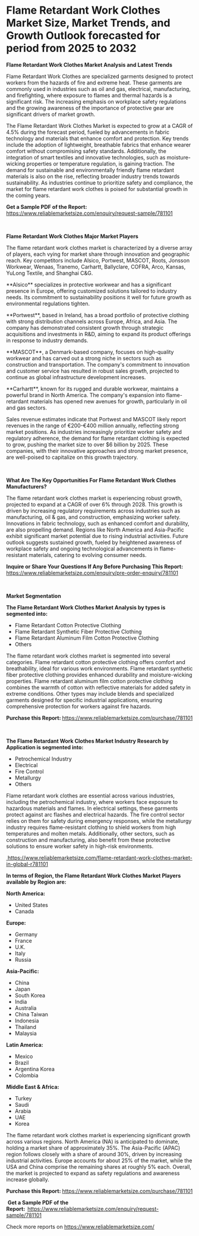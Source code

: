 <p><h1>Flame Retardant Work Clothes Market Size, Market Trends, and Growth Outlook forecasted for period from 2025 to 2032</h1></p><p><strong>Flame Retardant Work Clothes Market Analysis and Latest Trends</strong></p>
<p><p>Flame Retardant Work Clothes are specialized garments designed to protect workers from the hazards of fire and extreme heat. These garments are commonly used in industries such as oil and gas, electrical, manufacturing, and firefighting, where exposure to flames and thermal hazards is a significant risk. The increasing emphasis on workplace safety regulations and the growing awareness of the importance of protective gear are significant drivers of market growth.</p><p>The Flame Retardant Work Clothes Market is expected to grow at a CAGR of 4.5% during the forecast period, fueled by advancements in fabric technology and materials that enhance comfort and protection. Key trends include the adoption of lightweight, breathable fabrics that enhance wearer comfort without compromising safety standards. Additionally, the integration of smart textiles and innovative technologies, such as moisture-wicking properties or temperature regulation, is gaining traction. The demand for sustainable and environmentally friendly flame retardant materials is also on the rise, reflecting broader industry trends towards sustainability. As industries continue to prioritize safety and compliance, the market for flame retardant work clothes is poised for substantial growth in the coming years.</p></p>
<p><strong>Get a Sample PDF of the Report:&nbsp;</strong> <a href="https://www.reliablemarketsize.com/enquiry/request-sample/781101?utm_campaign=3112&utm_medium=2&utm_source=Github&utm_content=ia&utm_term=26032025&utm_id=flame-retardant-work-clothes">https://www.reliablemarketsize.com/enquiry/request-sample/781101</a></p>
<p>&nbsp;</p>
<p><strong>Flame Retardant Work Clothes Major Market Players</strong></p>
<p><p>The flame retardant work clothes market is characterized by a diverse array of players, each vying for market share through innovation and geographic reach. Key competitors include Alsico, Portwest, MASCOT, Roots, Jonsson Workwear, Wenaas, Tranemo, Carhartt, Ballyclare, COFRA, Arco, Kansas, YuLong Textile, and Shanghai C&G.</p><p>**Alsico** specializes in protective workwear and has a significant presence in Europe, offering customized solutions tailored to industry needs. Its commitment to sustainability positions it well for future growth as environmental regulations tighten.</p><p>**Portwest**, based in Ireland, has a broad portfolio of protective clothing with strong distribution channels across Europe, Africa, and Asia. The company has demonstrated consistent growth through strategic acquisitions and investments in R&D, aiming to expand its product offerings in response to industry demands.</p><p>**MASCOT**, a Denmark-based company, focuses on high-quality workwear and has carved out a strong niche in sectors such as construction and transportation. The company's commitment to innovation and customer service has resulted in robust sales growth, projected to continue as global infrastructure development increases.</p><p>**Carhartt**, known for its rugged and durable workwear, maintains a powerful brand in North America. The company's expansion into flame-retardant materials has opened new avenues for growth, particularly in oil and gas sectors.</p><p>Sales revenue estimates indicate that Portwest and MASCOT likely report revenues in the range of €200-€400 million annually, reflecting strong market positions. As industries increasingly prioritize worker safety and regulatory adherence, the demand for flame retardant clothing is expected to grow, pushing the market size to over $6 billion by 2025. These companies, with their innovative approaches and strong market presence, are well-poised to capitalize on this growth trajectory.</p></p>
<p>&nbsp;</p>
<p><strong>What Are The Key Opportunities For Flame Retardant Work Clothes Manufacturers?</strong></p>
<p><p>The flame retardant work clothes market is experiencing robust growth, projected to expand at a CAGR of over 6% through 2028. This growth is driven by increasing regulatory requirements across industries such as manufacturing, oil & gas, and construction, emphasizing worker safety. Innovations in fabric technology, such as enhanced comfort and durability, are also propelling demand. Regions like North America and Asia-Pacific exhibit significant market potential due to rising industrial activities. Future outlook suggests sustained growth, fueled by heightened awareness of workplace safety and ongoing technological advancements in flame-resistant materials, catering to evolving consumer needs.</p></p>
<p><strong>Inquire or Share Your Questions If Any Before Purchasing This Report:</strong> <a href="https://www.reliablemarketsize.com/enquiry/pre-order-enquiry/781101?utm_campaign=3112&utm_medium=2&utm_source=Github&utm_content=ia&utm_term=26032025&utm_id=flame-retardant-work-clothes">https://www.reliablemarketsize.com/enquiry/pre-order-enquiry/781101</a></p>
<p>&nbsp;</p>
<p><strong>Market Segmentation</strong></p>
<p><strong>The Flame Retardant Work Clothes Market Analysis by types is segmented into:</strong></p>
<p><ul><li>Flame Retardant Cotton Protective Clothing</li><li>Flame Retardant Synthetic Fiber Protective Clothing</li><li>Flame Retardant Aluminum Film Cotton Protective Clothing</li><li>Others</li></ul></p>
<p><p>The flame retardant work clothes market is segmented into several categories. Flame retardant cotton protective clothing offers comfort and breathability, ideal for various work environments. Flame retardant synthetic fiber protective clothing provides enhanced durability and moisture-wicking properties. Flame retardant aluminum film cotton protective clothing combines the warmth of cotton with reflective materials for added safety in extreme conditions. Other types may include blends and specialized garments designed for specific industrial applications, ensuring comprehensive protection for workers against fire hazards.</p></p>
<p><strong>Purchase this Report:&nbsp;</strong><a href="https://www.reliablemarketsize.com/purchase/781101?utm_campaign=3112&utm_medium=2&utm_source=Github&utm_content=ia&utm_term=26032025&utm_id=flame-retardant-work-clothes">https://www.reliablemarketsize.com/purchase/781101</a></p>
<p>&nbsp;</p>
<p><strong>The Flame Retardant Work Clothes Market Industry Research by Application is segmented into:</strong></p>
<p><ul><li>Petrochemical Industry</li><li>Electrical</li><li>Fire Control</li><li>Metallurgy</li><li>Others</li></ul></p>
<p><p>Flame retardant work clothes are essential across various industries, including the petrochemical industry, where workers face exposure to hazardous materials and flames. In electrical settings, these garments protect against arc flashes and electrical hazards. The fire control sector relies on them for safety during emergency responses, while the metallurgy industry requires flame-resistant clothing to shield workers from high temperatures and molten metals. Additionally, other sectors, such as construction and manufacturing, also benefit from these protective solutions to ensure worker safety in high-risk environments.</p></p>
<p><a href="https://www.reliablemarketsize.com/flame-retardant-work-clothes-market-in-global-r781101?utm_campaign=3112&utm_medium=2&utm_source=Github&utm_content=ia&utm_term=26032025&utm_id=flame-retardant-work-clothes">&nbsp;https://www.reliablemarketsize.com/flame-retardant-work-clothes-market-in-global-r781101</a></p>
<p><strong>In terms of Region, the Flame Retardant Work Clothes Market Players available by Region are:</strong></p>
<p>
    <p> <strong> North America: </strong>
        <ul>
            <li>United States</li>
            <li>Canada</li>
        </ul>
        </p> 
    <p> <strong> Europe: </strong>
        <ul>
            <li>Germany</li>
            <li>France</li>
            <li>U.K.</li>
            <li>Italy</li>
            <li>Russia</li>
        </ul>
        </p> 
    <p> <strong> Asia-Pacific: </strong>
        <ul>
            <li>China</li>
            <li>Japan</li>
            <li>South Korea</li>
            <li>India</li>
            <li>Australia</li>
            <li>China Taiwan</li>
            <li>Indonesia</li>
            <li>Thailand</li>
            <li>Malaysia</li>
        </ul>
        </p> 
    <p> <strong> Latin America: </strong>
        <ul>
            <li>Mexico</li>
            <li>Brazil</li>
            <li>Argentina Korea</li>
            <li>Colombia</li>
        </ul>
        </p> 
    <p> <strong> Middle East & Africa: </strong>
        <ul>
            <li>Turkey</li>
            <li>Saudi</li>
            <li>Arabia</li>
            <li>UAE</li>
            <li>Korea</li>
        </ul>
    </p>
    </p>
<p><p>The flame retardant work clothes market is experiencing significant growth across various regions. North America (NA) is anticipated to dominate, holding a market share of approximately 35%. The Asia-Pacific (APAC) region follows closely with a share of around 30%, driven by increasing industrial activities. Europe accounts for about 25% of the market, while the USA and China comprise the remaining shares at roughly 5% each. Overall, the market is projected to expand as safety regulations and awareness increase globally.</p></p>
<p><strong>Purchase this Report: </strong><a href="https://www.reliablemarketsize.com/purchase/781101?utm_campaign=3112&utm_medium=2&utm_source=Github&utm_content=ia&utm_term=26032025&utm_id=flame-retardant-work-clothes">https://www.reliablemarketsize.com/purchase/781101</a></p>
<p>&nbsp;<strong>Get a Sample PDF of the Report:&nbsp;&nbsp;</strong><a href="https://www.reliablemarketsize.com/enquiry/request-sample/781101?utm_campaign=3112&utm_medium=2&utm_source=Github&utm_content=ia&utm_term=26032025&utm_id=flame-retardant-work-clothes">https://www.reliablemarketsize.com/enquiry/request-sample/781101</a></p>
<p><strong></strong></p>
<p>Check more reports on <a href="https://www.reliablemarketsize.com/?utm_campaign=3112&utm_medium=2&utm_source=Github&utm_content=ia&utm_term=26032025&utm_id=flame-retardant-work-clothes">https://www.reliablemarketsize.com/</a></p>